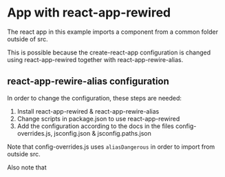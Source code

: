 # App with react-app-rewired

The react app in this example imports a component from a common folder outside of src.

This is possible because the create-react-app configuration is changed using react-app-rewired 
together with react-app-rewire-alias.

## react-app-rewire-alias configuration

In order to change the configuration, these steps are needed:

1. Install react-app-rewired  & react-app-rewire-alias 
2. Change scripts in package.json to use react-app-rewired 
3. Add the configuration according to the docs in the files config-overrides.js, jsconfig.json & jsconfig.paths.json

Note that config-overrides.js uses `aliasDangerous` in order to import from outside src.

Also note that